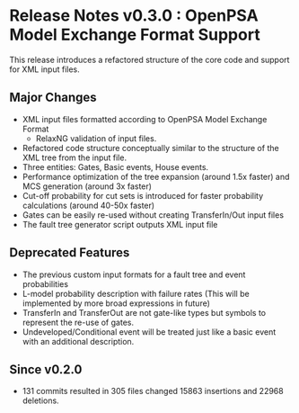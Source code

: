 # Release Notes v0.3.0 : OpenPSA Model Exchange Format Support
This release introduces a refactored structure of the core code and support for XML input files.


## Major Changes

- XML input files formatted according to OpenPSA Model Exchange Format
    * RelaxNG validation of input files.
- Refactored code structure conceptually similar to the structure of the XML tree from the input file.
- Three entities: Gates, Basic events, House events.
- Performance optimization of the tree expansion (around 1.5x faster) and MCS generation (around 3x faster)
- Cut-off probability for cut sets is introduced for faster probability calculations (around 40-50x faster)
- Gates can be easily re-used without creating TransferIn/Out input files
- The fault tree generator script outputs XML input file


## Deprecated Features

- The previous custom input formats for a fault tree and event probabilities
- L-model probability description with failure rates (This will be implemented by more broad expressions in future)
- TransferIn and TransferOut are not gate-like types but symbols to represent the re-use of gates.
- Undeveloped/Conditional event will be treated just like a basic event with an additional description.


## Since v0.2.0

- 131 commits resulted in 305 files changed 15863 insertions and 22968 deletions.
